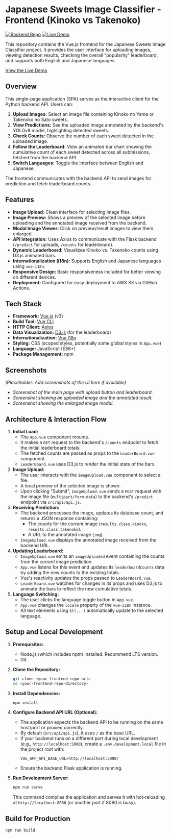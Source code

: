 # Japanese Sweets Image Classifier - Frontend (Kinoko vs Takenoko)

[![Backend Repo](https://img.shields.io/badge/Backend%20Repo-GitHub-blue?logo=github)](https://github.com/sylfort/yolo-chimera) <!-- Update link if backend repo is different -->
[![Live Demo](https://img.shields.io/badge/Live-Demo-brightgreen)](http://ec2-54-215-114-190.us-west-1.compute.amazonaws.com)

This repository contains the Vue.js frontend for the Japanese Sweets Image Classifier project. It provides the user interface for uploading images, viewing detection results, checking the overall "popularity" leaderboard, and supports both English and Japanese languages.

[View the Live Demo](http://ec2-54-215-114-190.us-west-1.compute.amazonaws.com)

## Overview

This single-page application (SPA) serves as the interactive client for the Python backend API. Users can:

1.  **Upload Images:** Select an image file containing Kinoko no Yama or Takenoko no Sato sweets.
2.  **View Predictions:** See the uploaded image annotated by the backend's YOLOv8 model, highlighting detected sweets.
3.  **Check Counts:** Observe the number of each sweet detected in the uploaded image.
4.  **Follow the Leaderboard:** View an animated bar chart showing the cumulative count of each sweet detected across all submissions, fetched from the backend API.
5.  **Switch Languages:** Toggle the interface between English and Japanese.

The frontend communicates with the backend API to send images for prediction and fetch leaderboard counts.

## Features

*   **Image Upload:** Clean interface for selecting image files.
*   **Image Preview:** Shows a preview of the selected image before uploading and the annotated image received from the backend.
*   **Modal Image Viewer:** Click on preview/result images to view them enlarged.
*   **API Integration:** Uses Axios to communicate with the Flask backend (`/predict` for uploads, `/counts` for leaderboard).
*   **Dynamic Leaderboard:** Visualizes Kinoko vs. Takenoko counts using D3.js animated bars.
*   **Internationalization (i18n):** Supports English and Japanese languages using `vue-i18n`.
*   **Responsive Design:** Basic responsiveness included for better viewing on different devices.
*   **Deployment:** Configured for easy deployment to AWS S3 via GitHub Actions.

## Tech Stack

*   **Framework:** [Vue.js](https://vuejs.org/) (v3)
*   **Build Tool:** [Vue CLI](https://cli.vuejs.org/)
*   **HTTP Client:** [Axios](https://axios-http.com/)
*   **Data Visualization:** [D3.js](https://d3js.org/) (for the leaderboard)
*   **Internationalization:** [Vue I18n](https://kazupon.github.io/vue-i18n/)
*   **Styling:** CSS (scoped styles, potentially some global styles in `App.vue`)
*   **Language:** JavaScript (ES6+)
*   **Package Management:** npm

## Screenshots

*(Placeholder: Add screenshots of the UI here if available)*
*   *Screenshot of the main page with upload button and leaderboard.*
*   *Screenshot showing an uploaded image and the annotated result.*
*   *Screenshot showing the enlarged image modal.*

## Architecture & Interaction Flow

1.  **Initial Load:**
    *   The `App.vue` component mounts.
    *   It makes a `GET` request to the backend's `/counts` endpoint to fetch the initial leaderboard totals.
    *   The fetched counts are passed as props to the `LeaderBoard.vue` component.
    *   `LeaderBoard.vue` uses D3.js to render the initial state of the bars.
2.  **Image Upload:**
    *   The user interacts with the `ImageUpload.vue` component to select a file.
    *   A local preview of the selected image is shown.
    *   Upon clicking "Submit", `ImageUpload.vue` sends a `POST` request with the image file (`multipart/form-data`) to the backend's `/predict` endpoint via `src/api/api.js`.
3.  **Receiving Prediction:**
    *   The backend processes the image, updates its database count, and returns a JSON response containing:
        *   The counts for the *current* image (`results.class.kinoko`, `results.class.takenoko`).
        *   A URL to the annotated image (`img`).
    *   `ImageUpload.vue` displays the annotated image received from the backend URL.
4.  **Updating Leaderboard:**
    *   `ImageUpload.vue` emits an `imageUploaded` event containing the counts from the *current* image prediction.
    *   `App.vue` listens for this event and updates its `leaderboardCounts` data by adding the new counts to the existing totals.
    *   Vue's reactivity updates the props passed to `LeaderBoard.vue`.
    *   `LeaderBoard.vue` watches for changes in its props and uses D3.js to animate the bars to reflect the new cumulative totals.
5.  **Language Switching:**
    *   The user clicks the language toggle button in `App.vue`.
    *   `App.vue` changes the `locale` property of the `vue-i18n` instance.
    *   All text elements using `$t(...)` automatically update to the selected language.

## Setup and Local Development

1.  **Prerequisites:**
    *   Node.js (which includes npm) installed. Recommend LTS version.
    *   Git

2.  **Clone the Repository:**
    ```bash
    git clone <your-frontend-repo-url>
    cd <your-frontend-repo-directory>
    ```

3.  **Install Dependencies:**
    ```bash
    npm install
    ```

4.  **Configure Backend API URL (Optional):**
    *   The application expects the backend API to be running on the same host/port or proxied correctly.
    *   By default (`src/api/api.js`), it uses `/` as the base URL.
    *   If your backend runs on a different port during local development (e.g., `http://localhost:5000`), create a `.env.development.local` file in the project root with:
        ```env
        VUE_APP_API_BASE_URL=http://localhost:5000/
        ```
    *   Ensure the backend Flask application is running.

5.  **Run Development Server:**
    ```bash
    npm run serve
    ```
    This command compiles the application and serves it with hot-reloading at `http://localhost:8080` (or another port if 8080 is busy).

## Build for Production

```bash
npm run build
